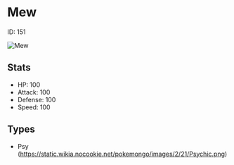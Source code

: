 # Mew


ID: 151

![](https://raw.githubusercontent.com/PokeAPI/sprites/master/sprites/pokemon/other/official-artwork/151.png "Mew")

## Stats


 - HP: 100
 - Attack: 100
 - Defense: 100
 - Speed: 100

## Types


 - Psy (https://static.wikia.nocookie.net/pokemongo/images/2/21/Psychic.png)
